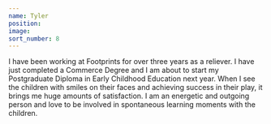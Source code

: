 ```yaml
---
name: Tyler
position:
image:
sort_number: 8
---
```


I have been working at Footprints for over three years as a reliever. I have just completed a Commerce Degree and I am about to start my Postgraduate Diploma in Early Childhood Education next year. When I see the children with smiles on their faces and achieving success in their play, it brings me huge amounts of satisfaction. I am an energetic and outgoing person and love to be involved in spontaneous learning moments with the children.